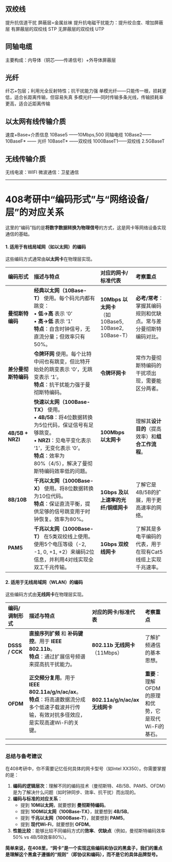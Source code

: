 


## 双绞线
提升抗信道干扰
屏蔽层=金属丝袜
提升抗电磁干扰能力：提升绞合度、增加屏蔽层
有屏蔽层的双绞线 STP
无屏蔽层的双绞线 UTP
## 同轴电缆
主要构成：内导体（铜芯——传递信号）+外导体屏蔽层
## 光纤
纤芯+包层；利用光全反射特性；抗干扰能力强
单模光纤——只能传一根，损耗更低，适合长距离传输，但容易失真
多模光纤——同时传输多条光线，传输损耗率更高，适合近距离传输

## 以太网有线传输介质
速度+Base+介质信息
10Base5 ——10Mbps,500 同轴电缆
10Base2——
10BaseF* —— 光纤
10BaseT* ——双绞线
1000BaseT1——双绞线
2.5GBaseT

## 无线传输介质
无线电波：WIFI
微波通信：卫星通信



---

# 408考研中“编码形式”与“网络设备/层”的对应关系

这里的“编码”指的是**将数字数据转换为物理信号**的方式，这是网卡等网络设备实现通信的基础。

#### 1. 适用于有线局域网（如以太网）的编码

这些编码方式通常由**以太网卡**在物理层实现。

| 编码形式 | 描述与特点 | 对应的网卡/标准代表 | 考察重点 |
| :--- | :--- | :--- | :--- |
| **曼彻斯特编码** | **经典以太网（10Base-T）** 使用。每个码元内都有跳变：<br>• **低→高** 表示 ‘0’<br>• **高→低** 表示 ‘1’<br>**特点**：自含时钟信号，无直流分量；但效率只有50%。 | **10Mbps 以太网卡**<br>（如 10Base5, 10Base2, 10Base-T） | **必考/常考**：掌握其编码规则和优缺点。常与差分曼彻斯特编码对比。 |
| **差分曼彻斯特编码** | **令牌环网** 使用。每个比特中间也有跳变，但比特开始处的跳变表示 ‘0’，无跳变表示 ‘1’。<br>**特点**：抗干扰能力强于曼彻斯特编码。 | **令牌环网卡** | 常作为曼彻斯特编码的干扰项出现，需要能区分两者。 |
| **4B/5B + NRZI** | **快速以太网（100Base-TX）** 使用。<br>• **4B/5B**：将4位数据转换为5位代码，保证信号有足够跳变。<br>• **NRZI**：见电平变化表示 ‘1’，无变化表示 ‘0’。<br>**特点**：效率为80%（4/5），解决了曼彻斯特编码效率低的问题。 | **100Mbps 以太网卡** | 理解其**设计目的**（提高效率）和**组合工作流程**。 |
| **8B/10B** | **千兆以太网（1000Base-X）** 使用。将8位数据转换为10位代码。<br>**特点**：保证直流平衡，提供足够的信号跳变用于时钟恢复。效率为80%。 | **1Gbps 及以上速率的光纤/铜缆网卡** | 了解它是4B/5B的扩展，用于更高速率的网络。 |
| **PAM5** | **千兆以太网（1000Base-T）** 在5类双绞线上使用。使用5个电压等级（-2, -1, 0, +1, +2）来编码2位信息，并利用4对线实现全双工千兆传输。 | **1Gbps 双绞线网卡** | 了解其是多电平编码的代表，用于在现有Cat5线缆上实现千兆速率。 |

#### 2. 适用于无线局域网（WLAN）的编码

这些编码方式由**无线网卡**在物理层实现。

| 编码/调制形式 | 描述与特点 | 对应的网卡/标准代表 | 考察重点 |
| :--- | :--- | :--- | :--- |
| **DSSS / CCK** | **直接序列扩频** 和 **补码键控**。用于 **IEEE 802.11b**。<br>**特点**：通过扩展信号频谱来提高抗干扰能力。 | **802.11b 无线网卡**（11Mbps） | 了解扩频通信的基本思想。 |
| **OFDM** | **正交频分复用**。用于 **IEEE 802.11a/g/n/ac/ax**。<br>**特点**：将高速数据流分成多个低速子载波并行传输，有效对抗多径效应，是实现高速Wi-Fi的关键。 | **802.11a/g/n/ac/ax 无线网卡** | **重要**：理解OFDM的原理和优势，它是现代Wi-Fi的基石。 |

---

### 总结与备考建议

在408考研中，你不需要记忆任何具体的网卡型号（如Intel XX350）。你需要掌握的是：

1.  **编码的逻辑层次**：理解不同的编码技术（曼彻斯特、4B/5B、PAM5、OFDM）是为了解决什么问题（如时钟同步、效率、抗干扰）而出现的。
2.  **编码与标准的对应关系**：
    *   提到 **10M以太网**，就要想到 **曼彻斯特编码**。
    *   提到 **100M以太网（100Base-TX）**，就要想到 **4B/5B**。
    *   提到 **千兆以太网（1000Base-T）**，就要想到 **PAM5**。
    *   提到 **现代Wi-Fi**，就要想到 **OFDM**。
3.  **性能比较**：能够比较不同编码方式的**效率**、**优缺点**（例如，曼彻斯特编码效率50% vs 4B/5B效率80%）。

**简单来说，在408里，“网卡”是一个实现这些编码和协议的黑盒子，我们的重点是理解这个黑盒子遵循的“规则”（即协议和编码），而不是它的具体品牌型号。**
<!--stackedit_data:
eyJoaXN0b3J5IjpbNTgyNzQzNzkxLC0xMTU5MzUzODE1LDIwND
AyOTc2MjJdfQ==
-->